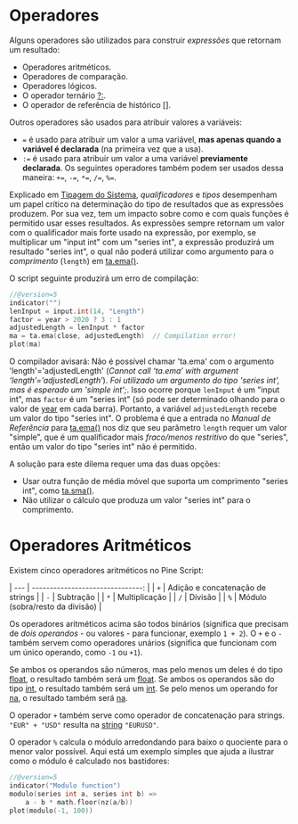 
# Operadores

Alguns operadores são utilizados para construir _expressões_ que retornam um resultado:

- Operadores aritméticos.
- Operadores de comparação.
- Operadores lógicos.
- O operador ternário [?:](https://br.tradingview.com/pine-script-reference/v5/#op_{question}{colon}).
- O operador de referência de histórico [[]](https://br.tradingview.com/pine-script-reference/v5/#op_[]).

Outros operadores são usados para atribuir valores a variáveis:

- `=` é usado para atribuir um valor a uma variável, __mas apenas quando a variável é declarada__ (na primeira vez que a usa).
- `:=` é usado para atribuir um valor a uma variável __previamente declarada__. Os seguintes operadores também podem ser usados dessa maneira: `+=`, `-=`, `*=`, `/=`, `%=`.

Explicado em [Tipagem do Sistema](./000_type_system.md), _qualificadores_ e _tipos_ desempenham um papel crítico na determinação do tipo de resultados que as expressões produzem. Por sua vez, tem um impacto sobre como e com quais funções é permitido usar esses resultados. As expressões sempre retornam um valor com o qualificador mais forte usado na expressão, por exemplo, se multiplicar um "input int" com um "series int", a expressão produzirá um resultado "series int", o qual não poderá utilizar como argumento para o _comprimento_ (`length`) em [ta.ema()](https://br.tradingview.com/pine-script-reference/v5/#fun_ta{dot}ema).

O script seguinte produzirá um erro de compilação:

```c
//@version=5
indicator("")
lenInput = input.int(14, "Length")
factor = year > 2020 ? 3 : 1
adjustedLength = lenInput * factor
ma = ta.ema(close, adjustedLength)  // Compilation error!
plot(ma)
```

O compilador avisará: Não é possível chamar 'ta.ema' com o argumento 'length'='adjustedLength' (_Cannot call ‘ta.ema’ with argument ‘length’=’adjustedLength’_). _Foi utilizado um argumento do tipo 'series int', mas é esperado um 'simple int';_. Isso ocorre porque `lenInput` é um "input int", mas `factor` é um "series int" (só pode ser determinado olhando para o valor de [year](https://br.tradingview.com/pine-script-reference/v5/#var_year) em cada barra). Portanto, a variável `adjustedLength` recebe um valor do tipo "series int". O problema é que a entrada no _Manual de Referência_ para [ta.ema()](https://br.tradingview.com/pine-script-reference/v5/#fun_ta{dot}ema) nos diz que seu parâmetro `length` requer um valor "simple", que é um qualificador mais _fraco/menos restritivo_ do que "series", então um valor do tipo "series int" não é permitido.

A solução para este dilema requer uma das duas opções:

- Usar outra função de média móvel que suporta um comprimento "series int", como [ta.sma()](https://br.tradingview.com/pine-script-reference/v5/#fun_ta{dot}sma).
- Não utilizar o cálculo que produza um valor "series int" para o comprimento.


# Operadores Aritméticos

Existem cinco operadores aritméticos no Pine Script:

| --- | -------------------------------: |
| `+` | Adição e concatenação de strings |
| `-` | Subtração                        |
| `*` | Multiplicação                    |
| `/` | Divisão                          |
| `%` | Módulo (sobra/resto da divisão)  |

Os operadores aritméticos acima são todos binários (significa que precisam de _dois operandos_ - ou valores - para funcionar, exemplo `1 + 2`). O `+` e o `-` também servem como operadores unários (significa que funcionam com um único operando, como `-1` ou `+1`).

Se ambos os operandos são números, mas pelo menos um deles é do tipo [float](https://br.tradingview.com/pine-script-reference/v5/#op_float), o resultado também será um [float](https://br.tradingview.com/pine-script-reference/v5/#op_float). Se ambos os operandos são do tipo [int](https://br.tradingview.com/pine-script-reference/v5/#op_int), o resultado também será um [int](https://br.tradingview.com/pine-script-reference/v5/#op_int). Se pelo menos um operando for [na](https://br.tradingview.com/pine-script-reference/v5/#var_na), o resultado também será [na](https://br.tradingview.com/pine-script-reference/v5/#var_na).

O operador `+` também serve como operador de concatenação para strings. `"EUR" + "USD"` resulta na [string](https://br.tradingview.com/pine-script-reference/v5/#op_string) `"EURUSD"`.

O operador `%` calcula o módulo arredondando para baixo o quociente para o menor valor possível. Aqui está um exemplo simples que ajuda a ilustrar como o módulo é calculado nos bastidores:

```c
//@version=5
indicator("Modulo function")
modulo(series int a, series int b) =>
    a - b * math.floor(nz(a/b))
plot(modulo(-1, 100))
```
